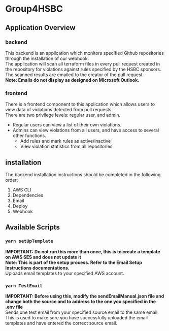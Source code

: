 # Group4HSBC

## Application Overview

### backend

This backend is an application which monitors specified Github repositories through the installation of our webhook.\
The application will scan all terraform files in every pull request created in the repository for violations against rules specified by the HSBC sponsors.\
The scanned results are emailed to the creator of the pull request.\
**Note: Emails do not display as designed on Microsoft Outlook.**

### frontend

There is a frontend component to this application which allows users to view data of violations detected from pull requests.\
There are two privilege levels: regular user, and admin.
- Regular users can view a list of their own violations.
- Admins can view violations from all users, and have access to several other functions.
    - Add rules and mark rules as active/inactive
    - View violation statistics from all repositories

## installation

The backend installation instructions should be completed in the following order:
1. AWS CLI
2. Dependencies
3. Email
4. Deploy
5. Webhook

## Available Scripts

### `yarn setUpTemplate`

**IMPORTANT: Do not run this more than once, this is to create a template on AWS SES and does not update it**\
**Note: This is part of the setup process. Refer to the Email Setup Instructions documentations.**\
Uploads email templates to your specified AWS account.

### `yarn TestEmail`

**IMPORTANT: Before using this, modify the sendEmailManual.json file and change both the source and to address to the one you specified in the .env file**\
Sends one test email from your specified source email to the same email.\
This is used to make sure you have successfully uploaded the email templates and have entered the correct source email.